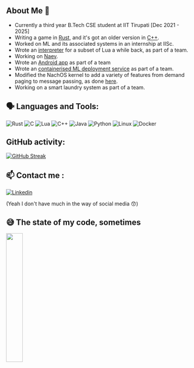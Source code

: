 ## About Me 👋

-   Currently a third year B.Tech CSE student at IIT Tirupati [Dec 2021 - 2025]
-   Writing a game in [Rust](https://github.com/Hraelzyr/helene-rust), and it's got an older version in [C++](https://github.com/Hraelzyr/Helene).
-   Worked on ML and its associated systems in an internship at IISc.
-   Wrote an [interpreter](https://github.com/Hraelzyr/SpeakingLua) for a subset of Lua a while back, as part of a team.
-   Working on [Naev](https://github.com/naev/naev).
-   Wrote an [Android app](https://github.com/Navknight/OceanView) as part of a team
-   Wrote an [containerised ML deployment service](https://github.com/Aeromaster213/swe-web-app) as part of a team.
-   Modified the NachOS kernel to add a variety of features from demand paging to message passing, as done [here](https://github.com/Hraelzyr/tribble-of-death).
-   Working on a smart laundry system as part of a team.

## 🗣️ Languages and Tools:
![Rust](https://img.shields.io/badge/Rust-000000.svg?style=for-the-badge&logo=Rust&logoColor=white) ![C](https://img.shields.io/badge/c-%2300599C.svg?style=for-the-badge&logo=c&logoColor=white) ![Lua](https://img.shields.io/badge/Lua-2C2D72.svg?style=for-the-badge&logo=Lua&logoColor=white) ![C++](https://img.shields.io/badge/c++-%2300599C.svg?style=for-the-badge&logo=c%2B%2B&logoColor=white) ![Java](https://img.shields.io/badge/java-%23ED8B00.svg?style=for-the-badge&logo=java&logoColor=white) ![Python](https://img.shields.io/badge/python-3670A0?style=for-the-badge&logo=python&logoColor=ffdd54) ![Linux](https://img.shields.io/badge/Linux-FCC624?style=for-the-badge&logo=linux&logoColor=black) ![Docker](https://img.shields.io/badge/docker-%230db7ed.svg?style=for-the-badge&logo=docker&logoColor=white)

## GitHub activity:

[![GitHub Streak](http://github-readme-streak-stats.herokuapp.com?user=Hraelzyr&theme=dark&background=000000)](https://git.io/streak-stats)
<!--[![GitHub Stats](https://github-readme-stats.vercel.app/api?username=Hraelzyr&theme=gruvbox)](https://github.com/anuraghazra/github-readme-stats)-->
## 📫 Contact me :

[![Linkedin](https://img.shields.io/badge/LinkedIn-blue?style=for-the-badge&logo=linkedin&logoColor=white)](https://www.linkedin.com/in/arvind-srinivas4n/)

(Yeah I don't have much in the way of social media 😙)

## 😅 The state of my code, sometimes

<div id="header">
  <img src="https://media.giphy.com/media/v1.Y2lkPTc5MGI3NjExZTBxdjUzZTRnbXRjemM2cm1jZGExMWI5ZTVrMTM3N2thbHFtcXlteiZlcD12MV9pbnRlcm5hbF9naWZfYnlfaWQmY3Q9cw/JR7iS0j2YwfW9mopu3/giphy.gif" width="30%" height="30%" frameBorder="0" />
</div>

<!--
**Hraelzyr/Hraelzyr** is a ✨ _special_ ✨ repository because its `README.md` (this file) appears on your GitHub profile.

Here are some ideas to get you started:

- 🔭 I’m currently working on ...
- 🌱 I’m currently learning ...
- 👯 I’m looking to collaborate on ...
- 🤔 I’m looking for help with ...
- 💬 Ask me about ...
- 📫 How to reach me: ...
- 😄 Pronouns: ...
- ⚡ Fun fact: ...
-->
